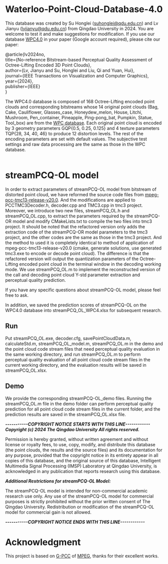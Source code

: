 # Waterloo-Point-Cloud-Database-4.0
This database was created by Su Honglei ([suhonglei@qdu.edu.cn](mailto:suhonglei@qdu.edu.cn)) and Lv Jianyu (lvjianyu@qdu.edu.cn) from Qingdao University in 2024. You are welcome to test it and make suggestions for modification. If you use our database [WPC4.0](https://drive.google.com/drive/folders/1nyRv0a76rVE7trPLHYVzOZzHG37nsth5?usp=sharing) in your paper (Google account required), please cite our paper:

@article{lv2024no,  
  title={No-reference Bitstream-based Perceptual Quality Assessment of Octree-Lifting Encoded 3D Point Clouds},  
  author={Lv, Jianyu and Su, Honglei and Liu, Qi and Yuan, Hui},  
  journal={IEEE Transactions on Visualization and Computer Graphics},  
  year={2024},  
  publisher={IEEE}  
}

The WPC4.0 database is composed of 168 Octree-Lifting encoded point clouds and corresponding bitstreams whose 14 original point clouds (Bag, Cake, Cauliflower, Glasses_case, Honeydew_melon, House, Litchi, Mushroom, Pen_container, Pineapple, Ping-pong_bat, Pumpkin, Statue, Tool_box) are from the [WPC database](https://github.com/qdushl/Waterloo-Point-Cloud-Database). Each original point cloud is encoded by 3 geometry parameters GQP{0.5, 0.25, 0.125} and 4 texture parameters TQP{28, 34, 40, 46} to produce 12 distortion levels. The rest of the encoding parameters are set with default values. The subjective test settings and raw data processing are the same as those in the WPC database.<br/><br/>

# streamPCQ-OL model

In order to extract parameters of streamPCQ-OL model from bitstream of distorted point cloud, we have reformed the source code files from [mpeg-pcc-tmc13-release-v20.0](https://github.com/MPEGGroup/mpeg-pcc-tmc13/releases/tag/release-v20.0). And the modifications are applied to PCCTMC3Decoder.h, decoder.cpp and TMC3.cpp in tmc3 project. Moreover, we introduce two new files, streamPCQ_OL.h and streamPCQ_OL.cpp, to extract the parameters required by the streamPCQ-OR model and modify CMakeLists.txt to compile the two files into tmc3 project. It should be noted that the refactored version only adds the extraction code of the streamPCQ-OR model parameters to the tmc3 project, and the other codes are the same as those in the tmc3 project. And the method to used it is completely identical to method of application of mpeg-pcc-tmc13-release-v20.0 (cmake, generate solutions, use generated tmc3.exe to encode or decode point cloud). The difference is that the refactored version will output the quantization parameters of the Octree-Lifting encoded point cloud in the terminal window in the decoding working mode. We use streamPCQ_OL.m to implement the reconstructed version of the call and decoding point cloud Y-std parameter extraction and perceptual quality prediction.

If you have any specific questions about streamPCQ-OL model, please feel free to ask.

In addition, we saved the prediction scores of streamPCQ-OL on the WPC4.0 database into streamPCQ_OL_WPC4.xlsx for subsequent research.

## Run

Put streamPCQ_OL.exe, decoder.cfg, savePointCloudData.m, calculateStd.m, streamPCQ_OL_model.m, streamPCQ_OL.m in the demo and the point cloud code stream files that need perceptual quality evaluation in the same working directory, and run streamPCQ_OL.m to perform perceptual quality evaluation of all point cloud code stream files in the current working directory, and the evaluation results will be saved in streamPCQ_OL.xlsx.

## Demo

We provide the corresponding streamPCQ-OL_demo files. Running the streamPCQ_OL.m file in the demo folder can perform perceptual quality prediction for all point cloud code stream files in the current folder, and the prediction results are saved in the streamPCQ_OL.xlsx file.

***-----------COPYRIGHT NOTICE STARTS WITH THIS LINE------------***
***Copyright (c) 2024 The Qingdao University All rights reserved.***

Permission is hereby granted, without written agreement and without license or royalty fees, to use, copy, modify, and distribute this database (the point clouds, the results and the source files) and its documentation for any purpose, provided that the copyright notice in its entirety appear in all copies of this database, and the original source of this database, Intelligent Multimedia Signal Processing (IMSP) Laboratory at Qingdao University, is acknowledged in any publication that reports research using this database.

***Additional Restrictions for streamPCQ-OL Model:***

The streamPCQ-OL model is intended for non-commercial academic research use only. Any use of the streamPCQ-OL model for commercial purposes is strictly prohibited without the prior written consent of The Qingdao University. Redistribution or modification of the streamPCQ-OL model for commercial gain is not allowed.

***-----------COPYRIGHT NOTICE ENDS WITH THIS LINE------------***

# Acknowledgment

This project is based on [G-PCC](https://www.mpeg.org/standards/MPEG-I/9/) of [MPEG](https://www.mpeg.org), thanks for their excellent works.
